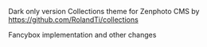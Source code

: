 Dark only version Collections theme for Zenphoto CMS by https://github.com/RolandTi/collections

Fancybox implementation and other changes 

